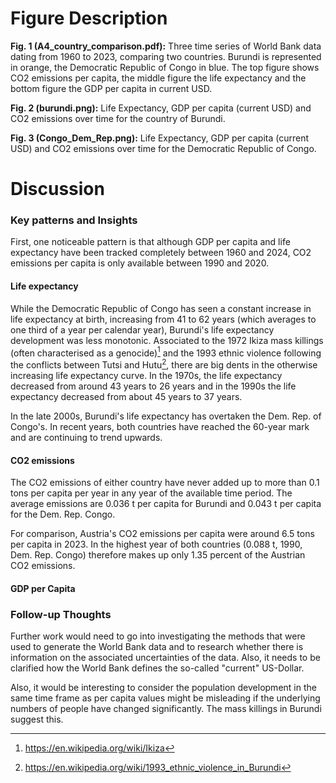# Figure Description

**Fig. 1 (A4_country_comparison.pdf):** Three time series of World Bank data dating from 1960 to 2023, comparing two countries. Burundi is represented in orange, the Democratic Republic of Congo in blue. The top figure shows CO2 emissions per capita, the middle figure the life expectancy and the bottom figure the GDP per capita in current USD.

**Fig. 2 (burundi.png):** Life Expectancy, GDP per capita (current USD) and CO2 emissions over time for the country of Burundi.

**Fig. 3 (Congo_Dem_Rep.png):** Life Expectancy, GDP per capita (current USD) and CO2 emissions over time for the Democratic Republic of Congo.

# Discussion

### Key patterns and Insights

First, one noticeable pattern is that although GDP per capita and life expectancy have been tracked completely between 1960 and 2024, CO2 emissions per capita is only available between 1990 and 2020.

#### Life expectancy

While the Democratic Republic of Congo has seen a constant increase in life expectancy at birth, increasing from 41 to 62 years (which averages to one third of a year per calendar year), Burundi's life expectancy development was less monotonic. Associated to the 1972 Ikiza mass killings (often characterised as a genocide)[^1] and the 1993 ethnic violence following the conflicts between Tutsi and Hutu[^2], there are big dents in the otherwise increasing life expectancy curve. In the 1970s, the life expectancy decreased from around 43 years to 26 years and in the 1990s the life expectancy decreased from about 45 years to 37 years.

[^1]: https://en.wikipedia.org/wiki/Ikiza
[^2]: https://en.wikipedia.org/wiki/1993_ethnic_violence_in_Burundi

In the late 2000s, Burundi's life expectancy has overtaken the Dem. Rep. of Congo's. In recent years, both countries have reached the 60-year mark and are continuing to trend upwards.

#### CO2 emissions

The CO2 emissions of either country have never added up to more than 0.1 tons per capita per year in any year of the available time period. The average emissions are 0.036 t per capita for Burundi and 0.043 t per capita for the Dem. Rep. Congo.

For comparison, Austria's CO2 emissions per capita were around 6.5 tons per capita in 2023. In the highest year of both countries (0.088 t, 1990, Dem. Rep. Congo) therefore makes up only 1.35 percent of the Austrian CO2 emissions.

#### GDP per Capita





### Follow-up Thoughts

Further work would need to go into investigating the methods that were used to generate the World Bank data and to research whether there is information on the associated uncertainties of the data. Also, it needs to be clarified how the World Bank defines the so-called "current" US-Dollar.

Also, it would be interesting to consider the population development in the same time frame as per capita values might be misleading if the underlying numbers of people have changed significantly. The mass killings in Burundi suggest this.